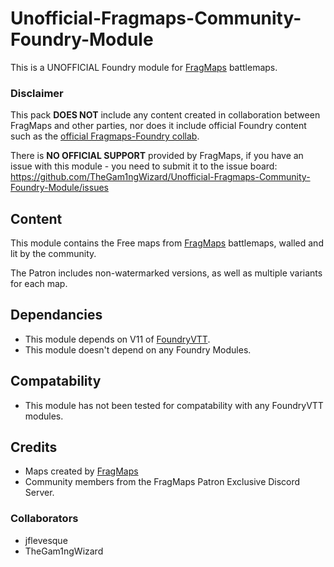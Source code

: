 # Unofficial-Fragmaps-Community-Foundry-Module
This is a UNOFFICIAL Foundry module for [FragMaps](https://www.patreon.com/fragmaps) battlemaps.

### Disclaimer
This pack **DOES NOT** include any content created in collaboration between FragMaps and other parties, nor does it include official Foundry content such as the [official Fragmaps-Foundry collab](https://foundryvtt.com/packages/fragmaps-free).

There is **NO OFFICIAL SUPPORT** provided by FragMaps, if you have an issue with this module - you need to submit it to the issue board: https://github.com/TheGam1ngWizard/Unofficial-Fragmaps-Community-Foundry-Module/issues

## Content
This module contains the Free maps from [FragMaps](https://www.patreon.com/fragmaps) battlemaps, walled and lit by the community. 

The Patron includes non-watermarked versions, as well as multiple variants for each map.

## Dependancies
- This module depends on V11 of [FoundryVTT](https://foundryvtt.com/).
- This module doesn't depend on any Foundry Modules.

## Compatability
- This module has not been tested for compatability with any FoundryVTT modules.

## Credits
- Maps created by [FragMaps](https://www.patreon.com/fragmaps)
- Community members from the FragMaps Patron Exclusive Discord Server.

### Collaborators
- jflevesque
- TheGam1ngWizard
